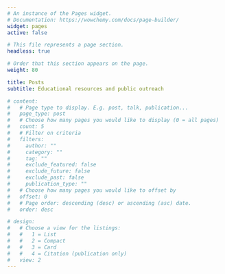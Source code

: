 ```yaml
---
# An instance of the Pages widget.
# Documentation: https://wowchemy.com/docs/page-builder/
widget: pages
active: false

# This file represents a page section.
headless: true

# Order that this section appears on the page.
weight: 80

title: Posts
subtitle: Educational resources and public outreach

# content:
#   # Page type to display. E.g. post, talk, publication...
#   page_type: post
#   # Choose how many pages you would like to display (0 = all pages)
#   count: 5
#   # Filter on criteria
#   filters:
#     author: ""
#     category: ""
#     tag: ""
#     exclude_featured: false
#     exclude_future: false
#     exclude_past: false
#     publication_type: ""
#   # Choose how many pages you would like to offset by
#   offset: 0
#   # Page order: descending (desc) or ascending (asc) date.
#   order: desc

# design:
#   # Choose a view for the listings:
#   #   1 = List
#   #   2 = Compact
#   #   3 = Card
#   #   4 = Citation (publication only)
#   view: 2
---
```

